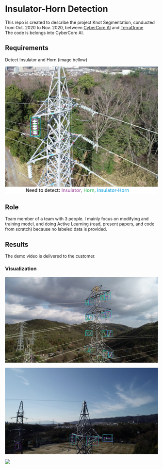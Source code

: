 # Insulator-Horn Detection

This repo is created to describe the project Knot Segmentation, conducted from Oct. 2020 to Nov. 2020, between [CyberCore AI](https://cybercore.co.jp/) and [TerraDrone](https://www.terra-drone.net/global/) <br/>
The code is belongs into CyberCore AI.
## Requirements <br/>
Detect Insulator and Horn (image bellow) <br/>
<p float="left">
  <img src="imgs/requirement.jpg" width="800" /> 
</p>

## Role
Team member of a team with 3 people. I mainly focus on modifying and training model, and doing Active Learning (read, present papers, and code from scratch) because no labeled data is provided.
## Results
The demo video is delivered to the customer.
### Visualization
<p float="left">
  <img src="imgs/result_1.jpg" width="800" />
</p>
<p float="left">
  <img src="imgs/result_2.jpg" width="800" />
</p>
<p float="left">
  <img src="imgs/result_3.jpg" width="800" />
</p>
